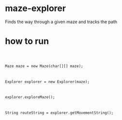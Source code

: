 # maze-explorer
Finds the way through a given maze and tracks the path

# how to run
<code>
  
  Maze maze = new Maze(char[][] maze);
  
  Explorer explorer = new Explorer(maze);
  
  explorer.exploreMaze();
  
  String routeString = explorer.getMovementString();

</code>
